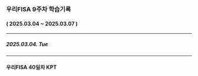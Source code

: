 ### 우리FISA 9주차 학습기록
#### ( 2025.03.04 ~ 2025.03.07 )
***
##### 2025.03.04. Tue




***
#### 우리FISA 40일차 KPT